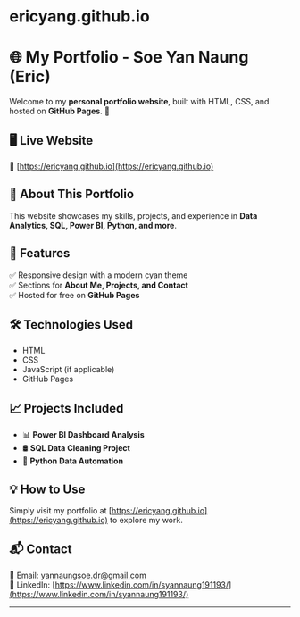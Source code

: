 # ericyang.github.io
# 🌐 My Portfolio - Soe Yan Naung (Eric) 

Welcome to my **personal portfolio website**, built with HTML, CSS, and hosted on **GitHub Pages**. 🚀  

## 🖥️ Live Website  
🔗 [https://ericyang.github.io](https://ericyang.github.io)  

## 📌 About This Portfolio  
This website showcases my skills, projects, and experience in **Data Analytics, SQL, Power BI, Python, and more**.  

## 📂 Features  
✅ Responsive design with a modern cyan theme  
✅ Sections for **About Me, Projects, and Contact**  
✅ Hosted for free on **GitHub Pages**  

## 🛠️ Technologies Used  
- HTML  
- CSS  
- JavaScript (if applicable)  
- GitHub Pages  

## 📈 Projects Included  
- 📊 **Power BI Dashboard Analysis**  
- 🛢️ **SQL Data Cleaning Project**  
- 📝 **Python Data Automation**  

## 💡 How to Use  
Simply visit my portfolio at [https://ericyang.github.io](https://ericyang.github.io) to explore my work.  

## 📬 Contact  
📧 Email: [yannaungsoe.dr@gmail.com](mailto:yannaungsoe.dr@gmail.com)  
💼 LinkedIn: [https://www.linkedin.com/in/syannaung191193/](https://www.linkedin.com/in/syannaung191193/)  

---
